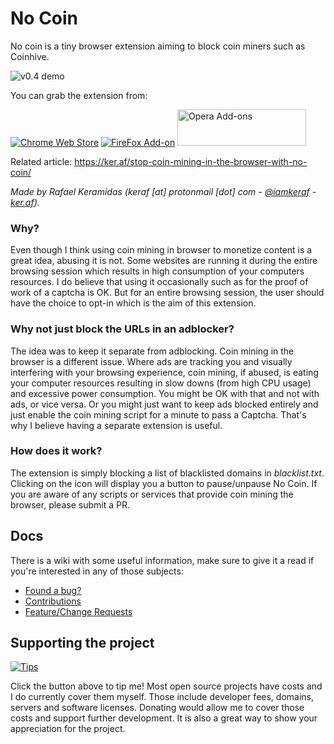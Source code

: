 # No Coin
No coin is a tiny browser extension aiming to block coin miners such as Coinhive.

![v0.4 demo](https://ker.af/content/images/2017/09/nocoin-v0.4.gif)

You can grab the extension from: 

[![Chrome Web Store](https://developer.chrome.com/webstore/images/ChromeWebStore_BadgeWBorder_v2_206x58.png)](https://chrome.google.com/webstore/detail/no-coin/gojamcfopckidlocpkbelmpjcgmbgjcl) [![FireFox Add-on](https://addons.cdn.mozilla.net/static/img/addons-buttons/AMO-button_1.png)](https://addons.mozilla.org/en-GB/firefox/addon/no-coin/) [<img alt="Opera Add-ons" src="https://dev.opera.com/extensions/branding-guidelines/addons_206x58_en@2x.png" height="58" width="206">](https://addons.opera.com/en-gb/extensions/details/nocoin/)

Related article: https://ker.af/stop-coin-mining-in-the-browser-with-no-coin/

*Made by Rafael Keramidas (keraf [at] protonmail [dot] com - [@iamkeraf](https://www.twitter.com/iamkeraf) - [ker.af](https://ker.af/)).*

### Why?
Even though I think using coin mining in browser to monetize content is a great idea, abusing it is not. Some websites are running it during the entire browsing session which results in high consumption of your computers resources. I do believe that using it occasionally such as for the proof of work of a captcha is OK. But for an entire browsing session, the user should have the choice to opt-in which is the aim of this extension.

### Why not just block the URLs in an adblocker?
The idea was to keep it separate from adblocking. Coin mining in the browser is a different issue. Where ads are tracking you and visually interfering with your browsing experience, coin mining, if abused, is eating your computer resources resulting in slow downs (from high CPU usage) and excessive power consumption. You might be OK with that and not with ads, or vice versa. Or you might just want to keep ads blocked entirely and just enable the coin mining script for a minute to pass a Captcha. That's why I believe having a separate extension is useful.

### How does it work?
The extension is simply blocking a list of blacklisted domains in *blacklist.txt*. Clicking on the icon will display you a button to pause/unpause No Coin. If you are aware of any scripts or services that provide coin mining the browser, please submit a PR.

## Docs
There is a wiki with some useful information, make sure to give it a read if you're interested in any of those subjects:
* [Found a bug?](https://github.com/keraf/NoCoin/wiki/Bugs)
* [Contributions](https://github.com/keraf/NoCoin/wiki/Contributions)
* [Feature/Change Requests](https://github.com/keraf/NoCoin/wiki/Requests)

## Supporting the project
[![Tips](https://i.imgur.com/W5nargR.png)](https://digitaltipjar.com/keraf)

Click the button above to tip me! Most open source projects have costs and I do currently cover them myself. Those include developer fees, domains, servers and software licenses. Donating would allow me to cover those costs and support further development. It is also a great way to show your appreciation for the project. 
